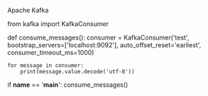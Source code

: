 Apache Kafka

from kafka import KafkaConsumer

def consume_messages():
    consumer = KafkaConsumer('test',
                             bootstrap_servers=['localhost:9092'],
                             auto_offset_reset='earliest',
                             consumer_timeout_ms=1000)

    for message in consumer:
        print(message.value.decode('utf-8'))

if __name__ == '__main__':
    consume_messages()

